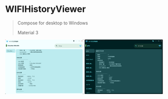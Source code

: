 # WIFIHistoryViewer

> Compose for desktop to Windows
> 
> Material 3 

<img src="./readmeImgs/sun.png" alt="sun mode" style="zoom:25%;" />

<img src="./readmeImgs/night.png" alt="night mode" style="zoom:25%;" />